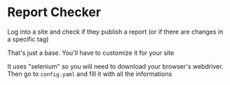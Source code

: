 # Report Checker
Log into a site and check if they publish a report (or if there are changes in a specific tag)

That's just a base. You'll have to customize it for your site

It uses "selenium" so you will need to download your browser's webdriver. Then go to `config.yaml` and fill it with all the informations

